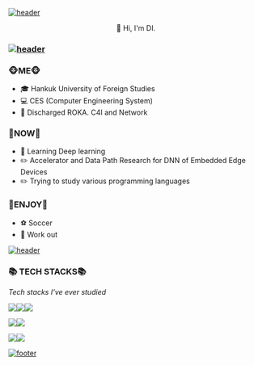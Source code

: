 [![header](https://camo.githubusercontent.com/e762731ebb0dee00750438cb33b3e6ee2e6999cc38483fa018ac3e9ad22c804c/68747470733a2f2f63617073756c652d72656e6465722e76657263656c2e6170702f6170693f747970653d776176696e672626636f6c6f723d6772616469656e74266865696768743d3130302673656374696f6e3d68656164657226666f6e7453697a653d3930)](https://camo.githubusercontent.com/e762731ebb0dee00750438cb33b3e6ee2e6999cc38483fa018ac3e9ad22c804c/68747470733a2f2f63617073756c652d72656e6465722e76657263656c2e6170702f6170693f747970653d776176696e672626636f6c6f723d6772616469656e74266865696768743d3130302673656374696f6e3d68656164657226666f6e7453697a653d3930)

<div align="center">👋 Hi, I'm DI. </div>

### [![header](https://camo.githubusercontent.com/7a6101afba1cf35d6ad12e06d223aa6e9dec50932fab0ea8da0ddc36d888decd/68747470733a2f2f63617073756c652d72656e6465722e76657263656c2e6170702f6170693f747970653d7265637426636f6c6f723d6772616469656e74266865696768743d31)](https://camo.githubusercontent.com/7a6101afba1cf35d6ad12e06d223aa6e9dec50932fab0ea8da0ddc36d888decd/68747470733a2f2f63617073756c652d72656e6465722e76657263656c2e6170702f6170693f747970653d7265637426636f6c6f723d6772616469656e74266865696768743d31)

### 🐵ME🐵

- 🎓 Hankuk University of Foreign Studies 
- 💻 CES (Computer Engineering System)
- 🔫 Discharged ROKA. C4I and Network

### 🐒NOW🐒

- 🌱 Learning Deep learning
- ✏️ Accelerator and Data Path Research for DNN of Embedded Edge Devices
- ✏️ Trying to study various programming languages

### 💓ENJOY💓

* ⚽ Soccer
* 💪 Work out 

[![header](https://camo.githubusercontent.com/7a6101afba1cf35d6ad12e06d223aa6e9dec50932fab0ea8da0ddc36d888decd/68747470733a2f2f63617073756c652d72656e6465722e76657263656c2e6170702f6170693f747970653d7265637426636f6c6f723d6772616469656e74266865696768743d31)](https://camo.githubusercontent.com/7a6101afba1cf35d6ad12e06d223aa6e9dec50932fab0ea8da0ddc36d888decd/68747470733a2f2f63617073756c652d72656e6465722e76657263656c2e6170702f6170693f747970653d7265637426636f6c6f723d6772616469656e74266865696768743d31)

### 📚 TECH STACKS📚

*Tech stacks I've ever studied*

<img src="https://img.shields.io/badge/Python-3766AB?style=flat-square&logo=Python&logoColor=white"/><img src="https://img.shields.io/badge/Java-007396?style=flat-square&logo=Java&logoColor=white"/><img src="https://img.shields.io/badge/MySQL-4479A1?style=flat-square&logo=MySQL&logoColor=white"/>

<img src="https://img.shields.io/badge/HTML5-E34F26?style=flat-square&logo=HTML5&logoColor=white"/><img src="https://img.shields.io/badge/CSS3-1572B6?style=flat-square&logo=CSS3&logoColor=white"/>

<img src="https://img.shields.io/badge/C-A8B9CC?style=flat-square&logo=C&logoColor=white"/><img src="https://img.shields.io/badge/C%2B%2B-A8B9CC?style=flat-square&logo=C%2B%2B&logoColor=white"/>

[![footer](https://camo.githubusercontent.com/958e1481279f09912913f1132e7e16d7d9a6939ceb7be6d00136f5e7122cc143/68747470733a2f2f63617073756c652d72656e6465722e76657263656c2e6170702f6170693f747970653d776176696e672626636f6c6f723d6772616469656e74266865696768743d3130302673656374696f6e3d666f6f74657226666f6e7453697a653d3930)](https://camo.githubusercontent.com/958e1481279f09912913f1132e7e16d7d9a6939ceb7be6d00136f5e7122cc143/68747470733a2f2f63617073756c652d72656e6465722e76657263656c2e6170702f6170693f747970653d776176696e672626636f6c6f723d6772616469656e74266865696768743d3130302673656374696f6e3d666f6f74657226666f6e7453697a653d3930)

